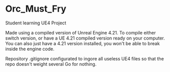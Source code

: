 # Orc_Must_Fry
Student learning UE4 Project

Made using a compiled version of Unreal Engine 4.21.
To compile either switch version, or have a UE 4.21 compiled version ready on your computer.
You can also just have a 4.21 version installed, you won't be able to break inside the engine code.

Repository .gitignore configurated to ingore all useless UE4 files so that the repo doesn't weight several Go for nothing.

